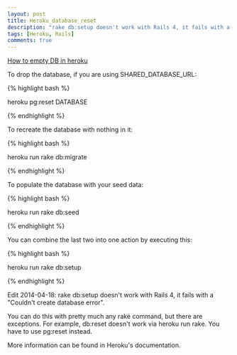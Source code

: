 ```yaml
---
layout: post
title: Heroku_database_reset
description: "rake db:setup doesn't work with Rails 4, it fails with a "Couldn't create database error"."
tags: [Heroku, Rails]
comments: true
---
```

[How to empty DB in heroku](http://stackoverflow.com/questions/4820549/how-to-empty-db-in-heroku)

To drop the database, if you are using SHARED_DATABASE_URL:

{% highlight bash %}

heroku pg:reset DATABASE

{% endhighlight %}

To recreate the database with nothing in it:

{% highlight bash %}

heroku run rake db:migrate

{% endhighlight %}

To populate the database with your seed data:

{% highlight bash %}

heroku run rake db:seed

{% endhighlight %}

You can combine the last two into one action by executing this:

{% highlight bash %}

heroku run rake db:setup

{% endhighlight %}

Edit 2014-04-18: rake db:setup doesn't work with Rails 4, it fails with a "Couldn't create database error".

You can do this with pretty much any rake command, but there are exceptions. For example, db:reset doesn't work via heroku run rake. You have to use pg:reset instead.

More information can be found in Heroku's documentation.

